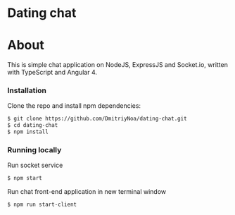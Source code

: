 # Dating chat
# About
This is simple chat application on NodeJS, ExpressJS and Socket.io, written with TypeScript and Angular 4.

### Installation
Clone the repo and install npm dependencies:
```sh
$ git clone https://github.com/DmitriyNoa/dating-chat.git
$ cd dating-chat
$ npm install
```
### Running locally
Run socket service
```sh
$ npm start
```
Run chat front-end application in new terminal window
```sh
$ npm run start-client
```
